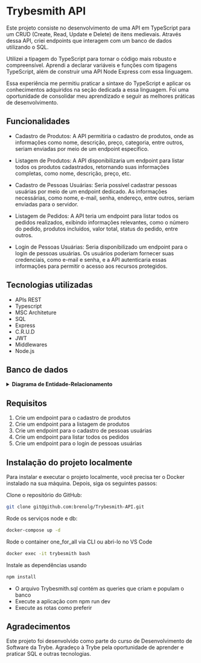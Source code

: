 # Trybesmith API
Este projeto consiste no desenvolvimento de uma API em TypeScript para um CRUD (Create, Read, Update e Delete) de itens medievais. Através dessa API, criei endpoints que interagem com um banco de dados utilizando o SQL.

Utilizei a tipagem do TypeScript para tornar o código mais robusto e compreensível. Aprendi a declarar variáveis e funções com tipagens TypeScript, além de construir uma API Node Express com essa linguagem.

Essa experiência me permitiu praticar a sintaxe do TypeScript e aplicar os conhecimentos adquiridos na seção dedicada a essa linguagem. Foi uma oportunidade de consolidar meu aprendizado e seguir as melhores práticas de desenvolvimento.

## Funcionalidades

- Cadastro de Produtos: A API permitiria o cadastro de produtos, onde as informações como nome, descrição, preço, categoria, entre outros, seriam enviadas por meio de um endpoint específico.

- Listagem de Produtos: A API disponibilizaria um endpoint para listar todos os produtos cadastrados, retornando suas informações completas, como nome, descrição, preço, etc.

- Cadastro de Pessoas Usuárias: Seria possível cadastrar pessoas usuárias por meio de um endpoint dedicado. As informações necessárias, como nome, e-mail, senha, endereço, entre outros, seriam enviadas para o servidor.

- Listagem de Pedidos: A API teria um endpoint para listar todos os pedidos realizados, exibindo informações relevantes, como o número do pedido, produtos incluídos, valor total, status do pedido, entre outros.

- Login de Pessoas Usuárias: Seria disponibilizado um endpoint para o login de pessoas usuárias. Os usuários poderiam fornecer suas credenciais, como e-mail e senha, e a API autenticaria essas informações para permitir o acesso aos recursos protegidos.

## Tecnologias utilizadas
- APIs REST
- Typescript
- MSC Architeture
- SQL
- Express
- C.R.U.D
- JWT
- Middlewares
- Node.js

## Banco de dados
<details close>
    <summary><strong> Diagrama de Entidade-Relacionamento</strong></summary>
<img src='./trybesmith.png'>
</details>

## Requisitos

1. Crie um endpoint para o cadastro de produtos
2. Crie um endpoint para a listagem de produtos
3. Crie um endpoint para o cadastro de pessoas usuárias
4. Crie um endpoint para listar todos os pedidos
5. Crie um endpoint para o login de pessoas usuárias

</details>

## Instalação do projeto localmente

Para instalar e executar o projeto localmente, você precisa ter o Docker instalado na sua máquina. Depois, siga os seguintes passos:

Clone o repositório do GitHub:
```bash
git clone git@github.com:brenolg/Trybesmith-API.git
```
Rode os serviços node e db:
```bash
docker-compose up -d
```
Rode o container one_for_all via CLI ou abri-lo no VS Code
```bash
docker exec -it trybesmith bash
```
  Instale as dependências usando
```bash
npm install
```
- O arquivo Trybesmith.sql contém as queries que criam e populam o banco 
- Execute a aplicação com npm run dev
- Execute as rotas como preferir

## Agradecimentos
Este projeto foi desenvolvido como parte do curso de Desenvolvimento de Software da Trybe. Agradeço à Trybe pela oportunidade de aprender e praticar SQL e outras tecnologias.

